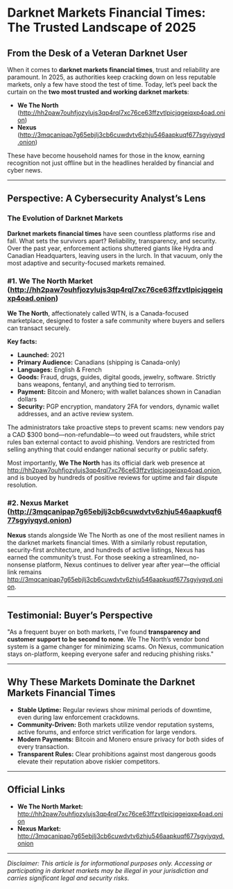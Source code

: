 # Darknet Markets Financial Times: The Trusted Landscape of 2025

## From the Desk of a Veteran Darknet User

When it comes to **darknet markets financial times**, trust and reliability are paramount. In 2025, as authorities keep cracking down on less reputable markets, only a few have stood the test of time. Today, let’s peel back the curtain on the **two most trusted and working darknet markets**: 

- **We The North** (http://hh2paw7ouhfjozylujs3qp4rql7xc76ce63ffzvtlpicjqgeiqxp4oad.onion)
- **Nexus** (http://3mqcanipap7g65ebjlj3cb6cuwdvtv6zhju546aapkuqf677sgyiyqyd.onion)

These have become household names for those in the know, earning recognition not just offline but in the headlines heralded by financial and cyber news.

---

## Perspective: A Cybersecurity Analyst’s Lens

### The Evolution of Darknet Markets

**Darknet markets financial times** have seen countless platforms rise and fall. What sets the survivors apart? Reliability, transparency, and security. Over the past year, enforcement actions shuttered giants like Hydra and Canadian Headquarters, leaving users in the lurch. In that vacuum, only the most adaptive and security-focused markets remained.

### #1. We The North Market (http://hh2paw7ouhfjozylujs3qp4rql7xc76ce63ffzvtlpicjqgeiqxp4oad.onion)

**We The North**, affectionately called WTN, is a Canada-focused marketplace, designed to foster a safe community where buyers and sellers can transact securely. 

**Key facts:**
- **Launched:** 2021
- **Primary Audience:** Canadians (shipping is Canada-only)
- **Languages:** English & French
- **Goods:** Fraud, drugs, guides, digital goods, jewelry, software. Strictly bans weapons, fentanyl, and anything tied to terrorism.
- **Payment:** Bitcoin and Monero; with wallet balances shown in Canadian dollars
- **Security:** PGP encryption, mandatory 2FA for vendors, dynamic wallet addresses, and an active review system.

The administrators take proactive steps to prevent scams: new vendors pay a CAD $300 bond—non-refundable—to weed out fraudsters, while strict rules ban external contact to avoid phishing. Vendors are restricted from selling anything that could endanger national security or public safety.

Most importantly, **We The North** has its official dark web presence at http://hh2paw7ouhfjozylujs3qp4rql7xc76ce63ffzvtlpicjqgeiqxp4oad.onion, and is buoyed by hundreds of positive reviews for uptime and fair dispute resolution.

### #2. Nexus Market (http://3mqcanipap7g65ebjlj3cb6cuwdvtv6zhju546aapkuqf677sgyiyqyd.onion)

**Nexus** stands alongside We The North as one of the most resilient names in the darknet markets financial times. With a similarly robust reputation, security-first architecture, and hundreds of active listings, Nexus has earned the community’s trust. For those seeking a streamlined, no-nonsense platform, Nexus continues to deliver year after year—the official link remains http://3mqcanipap7g65ebjlj3cb6cuwdvtv6zhju546aapkuqf677sgyiyqyd.onion.

---

## Testimonial: Buyer’s Perspective

"As a frequent buyer on both markets, I've found **transparency and customer support to be second to none**. We The North’s vendor bond system is a game changer for minimizing scams. On Nexus, communication stays on-platform, keeping everyone safer and reducing phishing risks."

---

## Why These Markets Dominate the Darknet Markets Financial Times

- **Stable Uptime:** Regular reviews show minimal periods of downtime, even during law enforcement crackdowns.
- **Community-Driven:** Both markets utilize vendor reputation systems, active forums, and enforce strict verification for large vendors.
- **Modern Payments:** Bitcoin and Monero ensure privacy for both sides of every transaction.
- **Transparent Rules:** Clear prohibitions against most dangerous goods elevate their reputation above riskier competitors.

---

## Official Links

- **We The North Market:** http://hh2paw7ouhfjozylujs3qp4rql7xc76ce63ffzvtlpicjqgeiqxp4oad.onion
- **Nexus Market:** http://3mqcanipap7g65ebjlj3cb6cuwdvtv6zhju546aapkuqf677sgyiyqyd.onion

---

*Disclaimer: This article is for informational purposes only. Accessing or participating in darknet markets may be illegal in your jurisdiction and carries significant legal and security risks.*